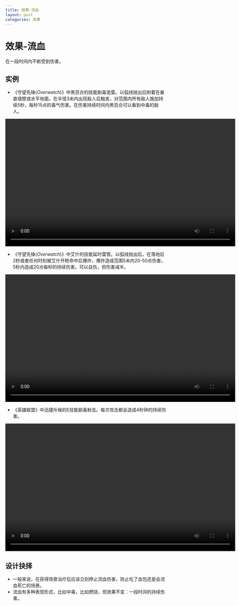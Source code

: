 ```yaml
---
title: 效果-流血
layout: post
categories: 效果
---
```


# 效果-流血
在一段时间内不断受到伤害。

## 实例

- 《守望先锋(*Overwatch*)》中黑百合的技能剧毒诡雷。以弧线抛出后附着在垂直墙壁或水平地面。在半径3米内出现敌人后触发，对范围内所有敌人施加持续5秒，每秒15点的毒气伤害。在伤害持续时间内黑百合可以看到中毒的敌人。

<video width="720" height="400" controls>
    <source src="{{ site.url }}/videos/黑百合-剧毒诡雷.mp4" type="video/mp4">
</video>

- 《守望先锋(*Overwatch*)》中艾什的技能延时雷管。以弧线抛出后，在落地后2秒或者任何时刻被艾什开枪命中后爆炸，爆炸造成范围5米内20-50点伤害，5秒内造成20点每秒的持续伤害。可以自伤，但伤害减半。

<video width="720" height="400" controls>
    <source src="{{ site.url }}/videos/艾什-延时雷管.mp4" type="video/mp4">
</video>

- 《英雄联盟》中迅捷斥候的E技能剧毒射击。每次攻击都会造成4秒钟的持续伤害。

<video width="720" height="400" controls>
    <source src="{{ site.url }}/videos/流血-迅捷斥候-提摩-E.webm" type="video/webm">
</video>

## 设计抉择
- 一般来说，在获得场景治疗后应该立刻停止流血伤害，防止吃了血包还是会流血死亡的场景。
- 流血有多种表现形式，比如中毒，比如燃烧，但效果不变：一段时间的持续伤害。